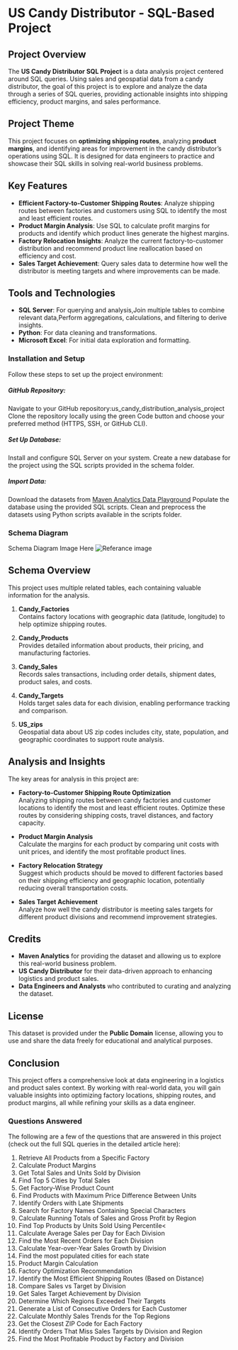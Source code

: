 # US Candy Distributor - SQL-Based Project

## Project Overview
The **US Candy Distributor SQL Project** is a data analysis project centered around SQL queries. Using sales and geospatial data from a candy distributor, the goal of this project is to explore and analyze the data through a series of SQL queries, providing actionable insights into shipping efficiency, product margins, and sales performance.

## Project Theme
This project focuses on **optimizing shipping routes**, analyzing **product margins**, and identifying areas for improvement in the candy distributor’s operations using SQL. It is designed for data engineers to practice and showcase their SQL skills in solving real-world business problems.

## Key Features
- **Efficient Factory-to-Customer Shipping Routes**: Analyze shipping routes between factories and customers using SQL to identify the most and least efficient routes.
- **Product Margin Analysis**: Use SQL to calculate profit margins for products and identify which product lines generate the highest margins.
- **Factory Relocation Insights**: Analyze the current factory-to-customer distribution and recommend product line reallocation based on efficiency and cost.
- **Sales Target Achievement**: Query sales data to determine how well the distributor is meeting targets and where improvements can be made.

## Tools and Technologies
- **SQL Server**: For querying and analysis,Join multiple tables to combine relevant data,Perform aggregations, calculations, and filtering to derive insights.
- **Python**: For data cleaning and transformations.
- **Microsoft Excel**: For initial data exploration and formatting.

### Installation and Setup
Follow these steps to set up the project environment:

##### GitHub Repository:
Navigate to your GitHub repository:us_candy_distribution_analysis_project
Clone the repository locally using the green Code button and choose your preferred method (HTTPS, SSH, or GitHub CLI).

##### Set Up Database:
Install and configure SQL Server on your system.
Create a new database for the project using the SQL scripts provided in the schema folder.

##### Import Data:
Download the datasets from [Maven Analytics Data Playground](./https://mavenanalytics.io/data-playground)
Populate the database using the provided SQL scripts.
Clean and preprocess the datasets using Python scripts available in the scripts folder.

### Schema Diagram
Schema Diagram Image Here 
![Referance image](/Screenshot2024-10-25%20223150.png)
## Schema Overview
This project uses multiple related tables, each containing valuable information for the analysis.

1. **Candy_Factories**  
   Contains factory locations with geographic data (latitude, longitude) to help optimize shipping routes.
   
2. **Candy_Products**  
   Provides detailed information about products, their pricing, and manufacturing factories.
   
3. **Candy_Sales**  
   Records sales transactions, including order details, shipment dates, product sales, and costs.
   
4. **Candy_Targets**  
   Holds target sales data for each division, enabling performance tracking and comparison.
   
5. **US_zips**  
   Geospatial data about US zip codes includes city, state, population, and geographic coordinates to support route analysis.

## Analysis and Insights
The key areas for analysis in this project are:

- **Factory-to-Customer Shipping Route Optimization**  
  Analyzing shipping routes between candy factories and customer locations to identify the most and least efficient routes. Optimize these routes by considering shipping costs, travel distances, and factory capacity.

- **Product Margin Analysis**  
  Calculate the margins for each product by comparing unit costs with unit prices, and identify the most profitable product lines.

- **Factory Relocation Strategy**  
  Suggest which products should be moved to different factories based on their shipping efficiency and geographic location, potentially reducing overall transportation costs.

- **Sales Target Achievement**  
  Analyze how well the candy distributor is meeting sales targets for different product divisions and recommend improvement strategies.

## Credits
- **Maven Analytics** for providing the dataset and allowing us to explore this real-world business problem.
- **US Candy Distributor** for their data-driven approach to enhancing logistics and product sales.
- **Data Engineers and Analysts** who contributed to curating and analyzing the dataset.

## License
This dataset is provided under the **Public Domain** license, allowing you to use and share the data freely for educational and analytical purposes.

## Conclusion
This project offers a comprehensive look at data engineering in a logistics and product sales context. By working with real-world data, you will gain valuable insights into optimizing factory locations, shipping routes, and product margins, all while refining your skills as a data engineer.


### Questions Answered
The following are a few of the questions that are answered in this project (check out the full SQL queries in the detailed article here):

1. Retrieve All Products from a Specific Factory
2. Calculate Product Margins
3. Get Total Sales and Units Sold by Division
4. Find Top 5 Cities by Total Sales
5. Get Factory-Wise Product Count
6. Find Products with Maximum Price Difference Between Units 
7. Identify Orders with Late Shipments
8. Search for Factory Names Containing Special Characters
9. Calculate Running Totals of Sales and Gross Profit by Region
10. Find Top Products by Units Sold Using Percentile<
11. Calculate Average Sales per Day for Each Division
12. Find the Most Recent Orders for Each Division
13. Calculate Year-over-Year Sales Growth by Division
14. Find the most populated cities for each state
15. Product Margin Calculation
16. Factory Optimization Recommendation
17. Identify the Most Efficient Shipping Routes (Based on Distance)
18. Compare Sales vs Target by Division
19. Get Sales Target Achievement by Division
20. Determine Which Regions Exceeded Their Targets
21. Generate a List of Consecutive Orders for Each Customer
22. Calculate Monthly Sales Trends for the Top Regions
23. Get the Closest ZIP Code for Each Factory
24. Identify Orders That Miss Sales Targets by Division and Region
25. Find the Most Profitable Product by Factory and Division

